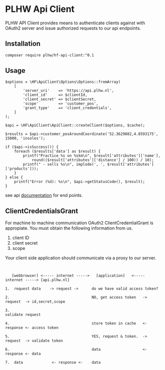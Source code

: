 # PLHW Api Client

PLHW API Client provides means to authenticate clients against with OAuth2 server and issue authorized requests to our api endpoints.


## Installation

```bash
composer require plhw/hf-api-client:^0.1
```

## Usage

```
$options = \HF\ApiClient\Options\Options::fromArray(
    [
        'server_uri'    => 'https://api.plhw.nl',
        'client_id'     => $clientId,
        'client_secret' => $clientSecret,    
        'scope'         => 'customer_pos',
        'grant_type'    => 'client_credentials',
    ]
);

$api = \HF\ApiClient\ApiClient::createClient($options, $cache);

$results = $api->customer_posAroundCoordinate('52.3629882,4.8593175', 15000, 'insoles');

if ($api->isSuccess()) {
    foreach ($results['data'] as $result) {
        printf("Practice %s on %skm\n", $result['attributes']['name'],
            round(($result['attributes']['distance'] / 100)) / 10);
        printf(" - sells %s\n", implode(', ', $result['attributes']['products']));
    }
} else {
    printf("Error (%d): %s\n", $api->getStatusCode(), $result);
}

```

see api [documentation](https://api.plhw.nl/docs) for end points.

## ClientCredentialsGrant

For machine to machine communication OAuth2 ClientCredentialGrant is appropiate. 
You must obtain the following information from us.

1. client ID
2. client secret
3. scope

Your client side application should communicate via a proxy to our server.

```

               
   [webbrowser] <----- internet ----->   [application]   <----- internet -----> [api.plhw.nl]

1.  request data    -> request ->      do we have valid access token?

2.                                     NO, get access token   -> request  -> id,secret,scope

3.                                                                                validate request

4.                                     store token in cache   <- response <- access token
                                                                     
5.                                     YES, request & token.  -> request  -> validate token

6.                                     data                   <- response <- data

7.  data             <- response <-    data

```
